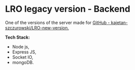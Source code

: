 # LRO legacy version - Backend

One of the versions of the server made for  [GitHub - kajetan-szczurowski/LRO-new-version.](https://github.com/kajetan-szczurowski/LRO-new-version)

 **Tech Stack:**
 
 - Node js,
 - Express JS,
 - Socket IO,
 - mongoDB.
